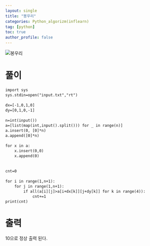 ```yaml
---
layout: single
title: "봉우리"
categories: Python_algorizm(inflearn)
tag: [python]
toc: true
author_profile: false
---
```


![봉우리](..\..\images\2022-12-13-봉우리\봉우리.png)

# 풀이

```pytho
import sys
sys.stdin=open("input.txt","rt")

dx=[-1,0,1,0]
dy=[0,1,0,-1]

n=int(input())
a=[list(map(int,input().split())) for _ in range(n)]
a.insert(0, [0]*n)
a.append([0]*n)

for x in a:
    x.insert(0,0)
    x.append(0)


cnt=0

for i in range(1,n+1):
    for j in range(1,n+1):
        if all(a[i][j]>a[i+dx[k]][j+dy[k]] for k in range(4)):
            cnt+=1
print(cnt)

```

# 출력

10으로 정상 출력 된다.
